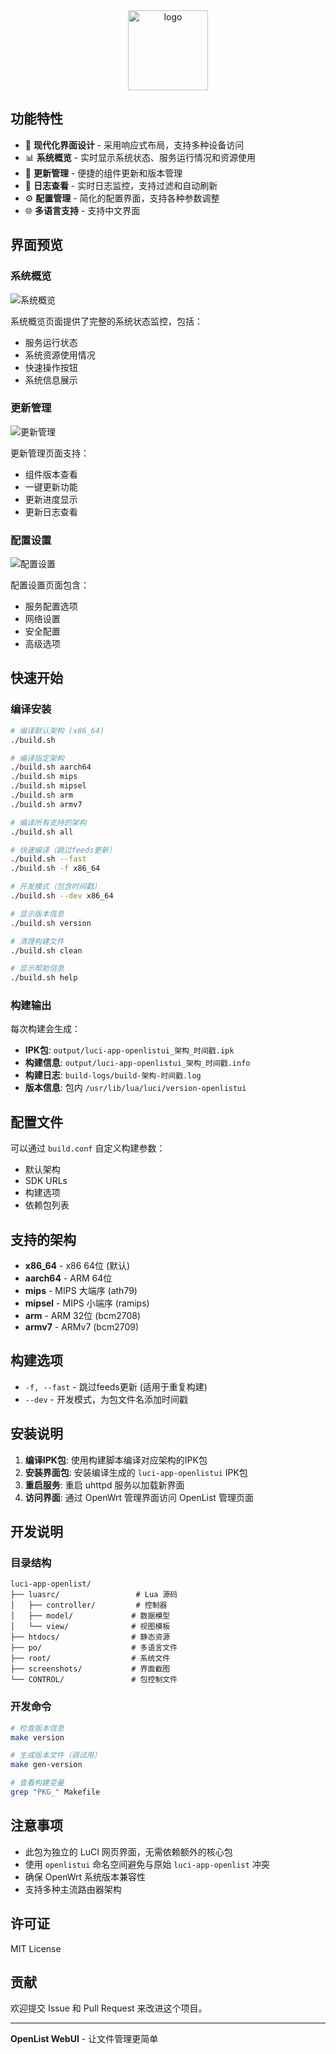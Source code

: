 <div align="center">
  <img style="width: 128px; height: 128px;" src="https://raw.githubusercontent.com/OpenListTeam/Logo/main/logo.svg" alt="logo" />
</div>

## 功能特性

- 🎯 **现代化界面设计** - 采用响应式布局，支持多种设备访问
- 📊 **系统概览** - 实时显示系统状态、服务运行情况和资源使用
- 🔄 **更新管理** - 便捷的组件更新和版本管理
- 📝 **日志查看** - 实时日志监控，支持过滤和自动刷新
- ⚙️ **配置管理** - 简化的配置界面，支持各种参数调整
- 🌐 **多语言支持** - 支持中文界面

## 界面预览

### 系统概览
![系统概览](screenshots/overview.png)

系统概览页面提供了完整的系统状态监控，包括：
- 服务运行状态
- 系统资源使用情况
- 快速操作按钮
- 系统信息展示

### 更新管理
![更新管理](screenshots/updates.png)

更新管理页面支持：
- 组件版本查看
- 一键更新功能
- 更新进度显示
- 更新日志查看

### 配置设置
![配置设置](screenshots/settings.png)

配置设置页面包含：
- 服务配置选项
- 网络设置
- 安全配置
- 高级选项

## 快速开始

### 编译安装

```bash
# 编译默认架构 (x86_64)
./build.sh

# 编译指定架构
./build.sh aarch64
./build.sh mips
./build.sh mipsel
./build.sh arm
./build.sh armv7

# 编译所有支持的架构
./build.sh all

# 快速编译（跳过feeds更新）
./build.sh --fast
./build.sh -f x86_64

# 开发模式（包含时间戳）
./build.sh --dev x86_64

# 显示版本信息
./build.sh version

# 清理构建文件
./build.sh clean

# 显示帮助信息
./build.sh help
```

### 构建输出

每次构建会生成：
- **IPK包**: `output/luci-app-openlistui_架构_时间戳.ipk`
- **构建信息**: `output/luci-app-openlistui_架构_时间戳.info`
- **构建日志**: `build-logs/build-架构-时间戳.log`
- **版本信息**: 包内 `/usr/lib/lua/luci/version-openlistui`

## 配置文件

可以通过 `build.conf` 自定义构建参数：
- 默认架构
- SDK URLs
- 构建选项
- 依赖包列表

## 支持的架构

- **x86_64** - x86 64位 (默认)
- **aarch64** - ARM 64位
- **mips** - MIPS 大端序 (ath79)
- **mipsel** - MIPS 小端序 (ramips)
- **arm** - ARM 32位 (bcm2708)
- **armv7** - ARMv7 (bcm2709)

## 构建选项

- `-f, --fast` - 跳过feeds更新 (适用于重复构建)
- `--dev` - 开发模式，为包文件名添加时间戳

## 安装说明

1. **编译IPK包**: 使用构建脚本编译对应架构的IPK包
2. **安装界面包**: 安装编译生成的 `luci-app-openlistui` IPK包
3. **重启服务**: 重启 uhttpd 服务以加载新界面
4. **访问界面**: 通过 OpenWrt 管理界面访问 OpenList 管理页面

## 开发说明

### 目录结构

```
luci-app-openlist/
├── luasrc/                 # Lua 源码
│   ├── controller/         # 控制器
│   ├── model/             # 数据模型
│   └── view/              # 视图模板
├── htdocs/                # 静态资源
├── po/                    # 多语言文件
├── root/                  # 系统文件
├── screenshots/           # 界面截图
└── CONTROL/               # 包控制文件
```

### 开发命令

```bash
# 检查版本信息
make version

# 生成版本文件（调试用）
make gen-version

# 查看构建变量
grep "PKG_" Makefile
```

## 注意事项

- 此包为独立的 LuCI 网页界面，无需依赖额外的核心包
- 使用 `openlistui` 命名空间避免与原始 `luci-app-openlist` 冲突
- 确保 OpenWrt 系统版本兼容性
- 支持多种主流路由器架构

## 许可证

MIT License

## 贡献

欢迎提交 Issue 和 Pull Request 来改进这个项目。

---

**OpenList WebUI** - 让文件管理更简单
